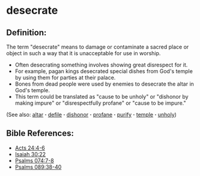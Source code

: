 # desecrate #

## Definition: ##

The term "desecrate" means to damage or contaminate a sacred place or object in such a way that it is unacceptable for use in worship.

* Often desecrating something involves showing great disrespect for it.
* For example, pagan kings desecrated special dishes from God's temple by using them for parties at their palace.
* Bones from dead people were used by enemies to desecrate the altar in God's temple.
* This term could be translated as "cause to be unholy" or "dishonor by making impure" or "disrespectfully profane" or "cause to be impure."

(See also: [altar](../other/altar.md) **·** [defile](../other/defile.md) **·** [dishonor](../other/dishonor.md) **·** [profane](../other/profane.md) **·** [purify](../kt/purify.md) **·** [temple](../kt/temple.md) **·** [unholy](../kt/unholy.md))

## Bible References: ##

* [Acts 24:4-6](https://door43.org/en/bible/notes/act/24/04)
* [Isaiah 30:22](https://door43.org/en/bible/notes/isa/30/22)
* [Psalms 074:7-8](https://door43.org/en/bible/notes/psa/074/007)
* [Psalms 089:38-40](https://door43.org/en/bible/notes/psa/089/038)

